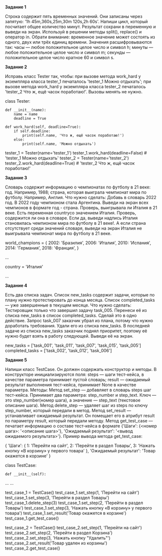 **Задание 1**

Строка содержит пять временных значений. Они записаны через запятую:
'1h 45m,360s,25m,30m 120s,2h 60s'.
Напиши цикл, который посчитает общее количество минут. Результат сохрани в переменную и выведи на экран. Используй в решении методы split(), replace() и оператор in.
Обрати внимание: временное значение может состоять из одного, двух или трёх единиц времени. Значения расшифровываются так:
часы — любое положительное целое число и символ h;
минуты — любое положительное целое число и символ m;
секунды — положительное целое число кратное 60 и символ s.

**Задание 2**

Исправь класс Tester так, чтобы:
при вызове метода work_hard у экземпляра класса tester_1 печаталось 'tester_1 Можно отдыхать';
при вызове метода work_hard у экземпляра класса tester_2 печаталось 'tester_2 Что ж, ещё часок поработаю!'.
Вызовы менять не нужно.

class Tester:

    def __init__(name):
        name = name
        deadline = True

    def work_hard(self, deadline=True):
        if self.deadline:
            print(self.name, 'Что ж, ещё часок поработаю!')
        else:
            print(self.name, 'Можно отдыхать')

tester_1 = Tester(name='tester_1')
tester_1.work_hard(deadline=False)  # 'tester_1 Можно отдыхать'
tester_2 = Tester(name='tester_2')
tester_2.work_hard(deadline=True)   # 'tester_2 Что ж, ещё часок поработаю!' 

**Задание 3**

Словарь содержит информацию о чемпионатах по футболу в 21 веке:
год. Например, 1988;
страна, которая выиграла чемпионат мира по футболу. Например, Англия.
Что нужно сделать:
Добавь в словарь 2022 год. В 2022 году чемпионом стала Аргентина.
Выведи на экран всех чемпионов в формате год - страна.
Проверь, выигрывала ли Италия в 21 веке. Есть переменная countryсо значением Италия. Проверь, содержится ли она в словаре. Если да, выведи надпись Италия cтановилась чемпионом мира по футболу в 21 веке!. А если страна отсутствует среди значений словаря, выведи на экран Италия не выигрывала чемпионат мира по футболу в 21 веке.

world_champions = {
    2002: 'Бразилия',
    2006: 'Италия',
    2010: 'Испания',
    2014: 'Германия',
    2018: 'Франция',
}

...

country = 'Италия'

... 

**Задание 4**

Есть два списка задач. Список new_tasks содержит задачи, которые по плану нужно протестировать до конца месяца. Список completed_tasks — уже завершенные в текущем месяце.
Что нужно сделать:
Тестировщик только что завершил задачу task_005. Перенеси её из списка new_tasks в список completed_tasks. Сделай это в одно действие.
Запрос task_007 заказчик убрал из плана, потому что нужно доработать требования. Удали его из списка new_tasks.
В последней задаче из списка new_tasks заказчик поднял приоритет, поэтому её нужно будет взять в работу следующей. Выведи её на экран.

new_tasks = ['task_001', 'task_011', 'task_007', 'task_015', 'task_005']
completed_tasks = ['task_002', 'task_012', 'task_006'] 

**Задание 5**

Напиши класс TestCase. Он должен содержать конструктор и методы.
В конструкторе инициализируются поля:
steps — шаги тест-кейса, в качестве параметра принимает пустой словарь;
result — ожидаемый результат выполнения тест-кейса, принимает None в качестве параметра.
Методы:
Метод set_step — добавляет в словарь steps шаг тест-кейса. Принимает два параметра: step_number и step_text. Ключ — это step_number(номер шага), а значение — step_text (текстовое описание шага).
Метод delete_step — удаляет шаг из steps по ключу step_number, который передали в метод.
Метод set_result — устанавливает ожидаемый результат. Он помещает его в атрибут result по параметру result, который передали методу.
Метод get_test_case — печатает информацию о составе тест-кейса в формате {'Шаги': {<номер шага>: '<описание шага>'}, 'Ожидаемый результат': '<вывод ожидаемого результата>'}.
Пример вывода метода get_test_case:

{
    'Шаги': {
            1: 'Перейти на сайт', 
            2: 'Перейти в раздел Товары', 
            3: 'Нажать кнопку «В корзину» у первого товара'
    }, 
    'Ожидаемый результат': 'Товар окажется в корзине'
} 

class TestCase:

    def __init__(self):
   ...
   ...

test_case_1 = TestCase()
test_case_1.set_step(1, 'Перейти на сайт')
test_case_1.set_step(3, 'Перейти в раздел Товары')
test_case_1.delete_step(3)
test_case_1.set_step(2, 'Перейти в раздел Товары')
test_case_1.set_step(3, 'Нажать кнопку «В корзину» у первого товара')
test_case_1.set_result('Товар окажется в корзине')
test_case_1.get_test_case()

test_case_2 = TestCase()
test_case_2.set_step(1, 'Перейти на сайт')
test_case_2.set_step(2, 'Перейти в раздел Корзина')
test_case_2.set_step(3, 'Нажать кнопку "Удалить"')
test_case_2.set_result('Товар удален из корзины')
test_case_2.get_test_case() 